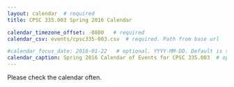 ```yaml
---
layout: calendar  # required
title: CPSC 335.003 Spring 2016 Calendar

calendar_timezone_offset: -0800   # required
calendar_csv: events/cpsc335-003.csv  # required. Path from base url

#calendar_focus_date: 2016-01-22   # optional. YYYY-MM-DD. Default is today's date
calendar_caption: Spring 2016 Calendar of Events for CPSC 335.003  # optional
---
```


Please check the calendar often. 
